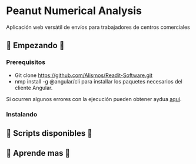 # Peanut Numerical Analysis

Aplicación web versátil de envíos para trabajadores de centros comerciales

## 🚀 Empezando 🚀

### Prerequisitos
- Git clone https://github.com/Alismos/Readit-Software.git
- nmp install -g @angular/cli para installar los paquetes necesarios del cliente Angular.

Si ocurren algunos errores con la ejecución pueden obtener aydua [aqui](https://github.com/angular/angular-cli/issues/16868).
### Instalando

## 📜 Scripts disponibles 📜

## 📖 Aprende mas 📖
